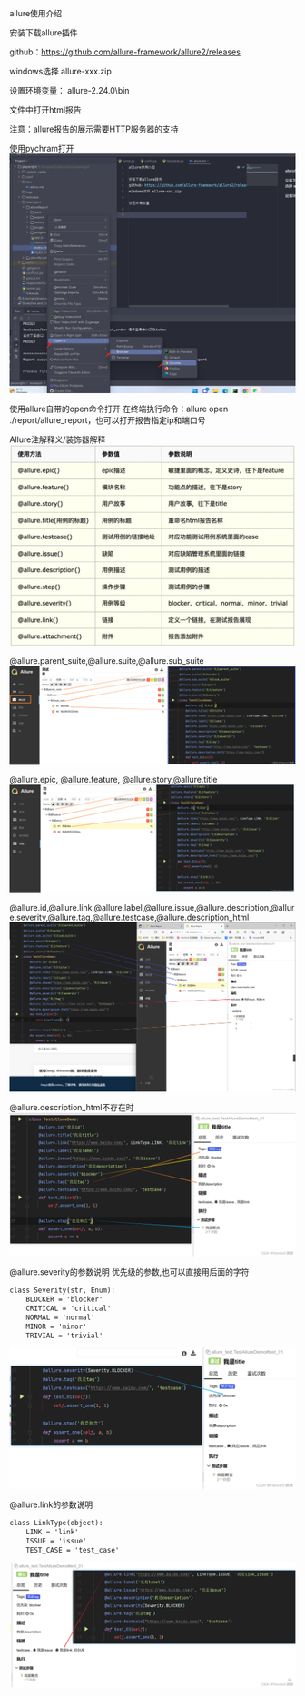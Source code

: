 allure使用介绍

安装下载allure插件

github：https://github.com/allure-framework/allure2/releases

windows选择 allure-xxx.zip

设置环境变量：
allure-2.24.0\bin

文件中打开html报告

注意：allure报告的展示需要HTTP服务器的支持

使用pychram打开
![img.png](img.png)

使用allure自带的open命令打开
在终端执行命令：allure open ./report/allure_report，也可以打开报告指定ip和端口号

Allure注解释义/装饰器解释 
![img.png](img_7.png)

@allure.parent_suite,@allure.suite,@allure.sub_suite
![img.png](img_1.png)

@allure.epic, @allure.feature, @allure.story,@allure.title
![img.png](img_2.png)

@allure.id,@allure.link,@allure.label,@allure.issue,@allure.description,@allure.severity,@allure.tag,@allure.testcase,@allure.description_html
![img.png](img_3.png)

@allure.description_html不存在时
![img.png](img_4.png)

@allure.severity的参数说明
优先级的参数,也可以直接用后面的字符

    class Severity(str, Enum):
        BLOCKER = 'blocker'
        CRITICAL = 'critical'
        NORMAL = 'normal'
        MINOR = 'minor'
        TRIVIAL = 'trivial'

![img.png](img_5.png)

@allure.link的参数说明

    class LinkType(object):
        LINK = 'link'
        ISSUE = 'issue'
        TEST_CASE = 'test_case'
![img.png](img_6.png)